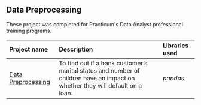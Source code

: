 ## Data Preprocessing

These project was completed for Practicum's Data Analyst professional training programs.

| Project name | Description | Libraries used | 
| :---------------------- | :---------------------- | :---------------------- |
| [Data Preprocessing](1_Bank_Loans__Data_Preprocessing) | To find out if a bank customer’s marital status and number of children have an impact on whether they will default on a loan. | *pandas*|